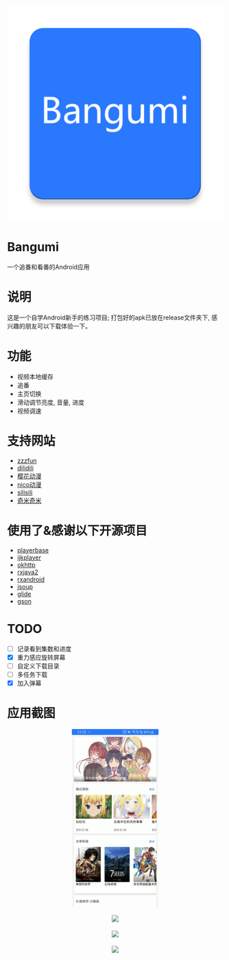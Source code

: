<img src="./Screenshots/icon.png">  

# Bangumi
一个追番和看番的Android应用  

# 说明  
这是一个自学Android新手的练习项目; 
打包好的apk已放在release文件夹下, 感兴趣的朋友可以下载体验一下。  

# 功能
- 视频本地缓存
- 追番
- 主页切换
- 滑动调节亮度, 音量, 进度
- 视频调速

# 支持网站
- [zzzfun](http://www.zzzfun.com/)
- [dilidili](http://www.dilidili.name/)
- [樱花动漫](http://www.imomoe.io/)
- [nico动漫](http://www.nicotv.me/dongman)  
- [silisili](http://www.silisili.me/)
- [奇米奇米](http://www.qimiqimi.co/)

# 使用了&感谢以下开源项目
- [playerbase](https://github.com/jiajunhui/PlayerBase)
- [ijkplayer](https://github.com/bilibili/ijkplayer)
- [okhttp](https://github.com/square/okhttp)
- [rxjava2](https://github.com/ReactiveX/RxJava)
- [rxandroid](https://github.com/ReactiveX/RxAndroid)
- [jsoup](https://github.com/jhy/jsoup)
- [glide](https://github.com/bumptech/glide)
- [gson](https://github.com/google/gson)  

# TODO
- [ ] 记录看到集数和进度
- [x] 重力感应旋转屏幕
- [ ] 自定义下载目录
- [ ] 多任务下载
- [x] 加入弹幕

# 应用截图  
<div align=center>
<img src="Screenshots/demo1.gif" width="40%" />  
<br/>
<br/>
<img src="Screenshots/demo2.gif" width="40%" /> 
<br/>
<br/>
<img src="Screenshots/demo3.gif" width="40%" />  
<br/>
<br/>
<img src="Screenshots/demo4.jpg" width="40%" />
</div>